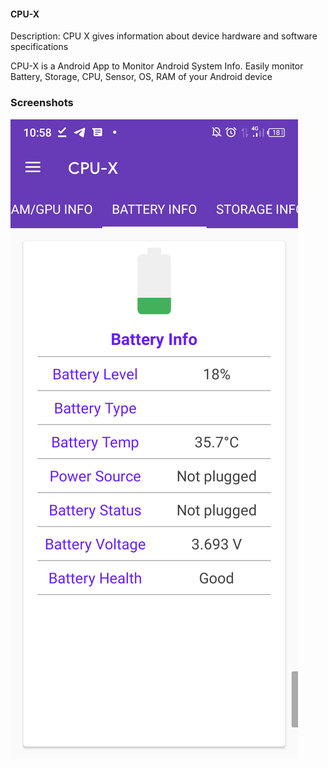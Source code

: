 #### CPU-X
Description: CPU X gives information about device hardware and software specifications

CPU-X is a Android App to Monitor Android System Info. Easily monitor Battery, Storage, CPU, Sensor, OS, RAM of your Android device

### Screenshots
![Screenshot 1](https://raw.githubusercontent.com/masrafi115/CPU-X/refs/heads/main/screenshots/Screenshot_20230521-105810.png)

